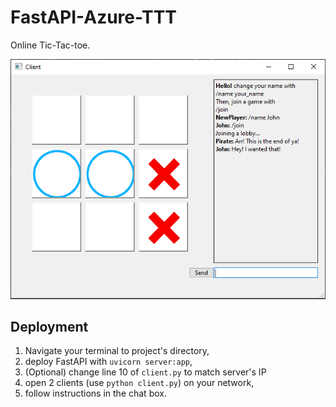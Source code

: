# FastAPI-Azure-TTT
 Online Tic-Tac-toe.
 
![](media/image1.png)  


## Deployment
1.  Navigate your terminal to project's directory,
2.  deploy FastAPI with `uvicorn server:app`,
3.  (Optional) change line 10 of `client.py` to match server's IP
4.  open 2 clients (use `python client.py`) on your network,
5.  follow instructions in the chat box.
